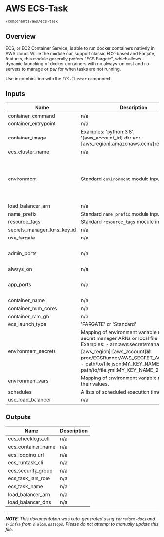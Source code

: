 
# AWS ECS-Task

`/components/aws/ecs-task`

## Overview


ECS, or EC2 Container Service, is able to run docker containers natively in AWS cloud. While the module can support classic EC2-based and Fargate,
features, this module generally prefers "ECS Fargete", which allows dynamic launching of docker containers with no always-on cost and no servers
to manage or pay for when tasks are not running.

Use in combination with the `ECS-Cluster` component.

## Inputs

| Name | Description | Type | Default | Required |
|------|-------------|------|---------|:-----:|
| container\_command | n/a | `any` | n/a | yes |
| container\_entrypoint | n/a | `any` | n/a | yes |
| container\_image | Examples: 'python:3.8', '[aws\_account\_id].dkr.ecr.[aws\_region].amazonaws.com/[repo\_name]' | `any` | n/a | yes |
| ecs\_cluster\_name | n/a | `string` | n/a | yes |
| environment | Standard `environment` module input. | <pre>object({<br>    vpc_id          = string<br>    aws_region      = string<br>    public_subnets  = list(string)<br>    private_subnets = list(string)<br>  })</pre> | n/a | yes |
| load\_balancer\_arn | n/a | `string` | n/a | yes |
| name\_prefix | Standard `name_prefix` module input. | `string` | n/a | yes |
| resource\_tags | Standard `resource_tags` module input. | `map(string)` | n/a | yes |
| secrets\_manager\_kms\_key\_id | n/a | `string` | n/a | yes |
| use\_fargate | n/a | `bool` | n/a | yes |
| admin\_ports | n/a | `list(string)` | <pre>[<br>  "8080"<br>]</pre> | no |
| always\_on | n/a | `bool` | `false` | no |
| app\_ports | n/a | `list(string)` | <pre>[<br>  "8080"<br>]</pre> | no |
| container\_name | n/a | `string` | `"DefaultContainer"` | no |
| container\_num\_cores | n/a | `string` | `"4"` | no |
| container\_ram\_gb | n/a | `string` | `"8"` | no |
| ecs\_launch\_type | 'FARGATE' or 'Standard' | `string` | `"FARGATE"` | no |
| environment\_secrets | Mapping of environment variable names to secret manager ARNs or local file secrets. Examples:  - arn:aws:secretsmanager:[aws\_region]:[aws\_account]:secret:prod/ECSRunner/AWS\_SECRET\_ACCESS\_KEY  - path/to/file.json:MY\_KEY\_NAME\_1  - path/to/file.yml:MY\_KEY\_NAME\_2 | `map(string)` | `{}` | no |
| environment\_vars | Mapping of environment variable names to their values. | `map(string)` | `{}` | no |
| schedules | A lists of scheduled execution times. | `set(string)` | `[]` | no |
| use\_load\_balancer | n/a | `bool` | `false` | no |

## Outputs

| Name | Description |
|------|-------------|
| ecs\_checklogs\_cli | n/a |
| ecs\_container\_name | n/a |
| ecs\_logging\_url | n/a |
| ecs\_runtask\_cli | n/a |
| ecs\_security\_group | n/a |
| ecs\_task\_iam\_role | n/a |
| ecs\_task\_name | n/a |
| load\_balancer\_arn | n/a |
| load\_balancer\_dns | n/a |

---------------------

_**NOTE:** This documentation was auto-generated using
`terraform-docs` and `s-infra` from `slalom.dataops`.
Please do not attempt to manually update this file._
